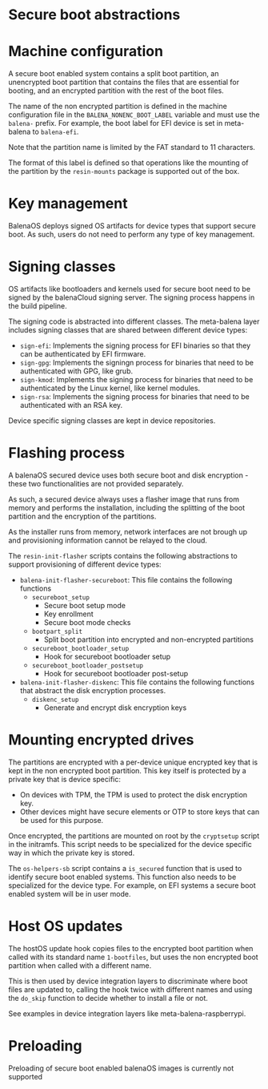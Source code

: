 Secure boot abstractions
========================

# Machine configuration

A secure boot enabled system contains a split boot partition, an unencrypted
boot partition that contains the files that are essential for booting, and
an encrypted partition with the rest of the boot files.

The name of the non encrypted partition is defined in the machine configuration
file in the `BALENA_NONENC_BOOT_LABEL` variable and must use the `balena-`
prefix. For example, the boot label for EFI device is set in meta-balena to
`balena-efi`.

Note that the partition name is limited by the FAT standard to 11 characters.

The format of this label is defined so that operations like the mounting of
the partition by the `resin-mounts` package is supported out of the box.

# Key management

BalenaOS deploys signed OS artifacts for device types that support secure
boot. As such, users do not need to perform any type of key management.

# Signing classes

OS artifacts like bootloaders and kernels used for secure boot need to be
signed by the balenaCloud signing server. The signing process happens in the
build pipeline.

The signing code is abstracted into different classes. The meta-balena layer
includes signing classes that are shared between different device types:

* `sign-efi`: Implements the signing process for EFI binaries so that they
              can be authenticated by EFI firmware.
* `sign-gpg`: Implements the signingn process for binaries that need to be
              authenticated with GPG, like grub.
* `sign-kmod`: Implements the signing process for binaries that need to be
               authenticated by the Linux kernel, like kernel modules.
* `sign-rsa`: Implements the signing process for binaries that need to be
               authenticated with an RSA key.

Device specific signing classes are kept in device repositories.

# Flashing process

A balenaOS secured device uses both secure boot and disk encryption - these
two functionalities are not provided separately.

As such, a secured device always uses a flasher image that runs from memory and
performs the installation, including the splitting of the boot partition and
the encryption of the partitions.

As the installer runs from memory, network interfaces are not brough up
and provisioning information cannot be relayed to the cloud.

The `resin-init-flasher` scripts contains the following abstractions to
support provisioning of different device types:

* `balena-init-flasher-secureboot`: This file contains the following functions
   * `secureboot_setup`
     * Secure boot setup mode
     * Key enrollment
     * Secure boot mode checks
   * `bootpart_split`
     * Split boot partition into encrypted and non-encrypted partitions
   * `secureboot_bootloader_setup`
     * Hook for secureboot bootloader setup
   * `secureboot_bootloader_postsetup`
     * Hook for secureboot bootloader post-setup
* `balena-init-flasher-diskenc`: This file contains the following functions that
  abstract the disk encryption processes.
   * `diskenc_setup`
     * Generate and encrypt disk encryption keys

# Mounting encrypted drives

The partitions are encrypted with a per-device unique encrypted key that is
kept in the non encrypted boot partition. This key itself is protected by a
private key that is device specific:

* On devices with TPM, the TPM is used to protect the disk encryption key.
* Other devices might have secure elements or OTP to store keys that can be
  used for this purpose.

Once encrypted, the partitions are mounted on root by the `cryptsetup` script
in the initramfs. This script needs to be specialized for the device specific
way in which the private key is stored.

The `os-helpers-sb` script contains a `is_secured` function that is used
to identify secure boot enabled systems. This function also needs to be
specialized for the device type. For example, on EFI systems a secure boot
enabled system will be in user mode.

# Host OS updates

The hostOS update hook copies files to the encrypted boot partition when
called with its standard name `1-bootfiles`, but uses the non encrypted
boot partition when called with a different name.

This is then used by device integration layers to discriminate where boot
files are updated to, calling the hook twice with different names and using
the `do_skip` function to decide whether to install a file or not.

See examples in device integration layers like meta-balena-raspberrypi.

# Preloading

Preloading of secure boot enabled balenaOS images is currently not supported
